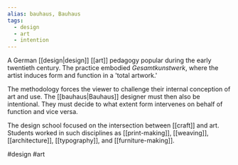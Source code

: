 ```yaml
---
alias: bauhaus, Bauhaus
tags:
  - design
  - art
  - intention
---
```

A German [[design|design]] [[art]] pedagogy popular during the early twentieth century. The practice embodied *Gesamtkunstwerk*, where the artist induces form and function in a 'total artwork.'

The methodology forces the viewer to challenge their internal conception of art and use. The [[bauhaus|Bauhaus]] designer must then also be intentional. They must decide to what extent form intervenes on behalf of function and vice versa.

The design school focused on the intersection between [[craft]] and art. Students worked in such disciplines as [[print-making]], [[weaving]], [[architecture]], [[typography]], and [[furniture-making]].

#design #art